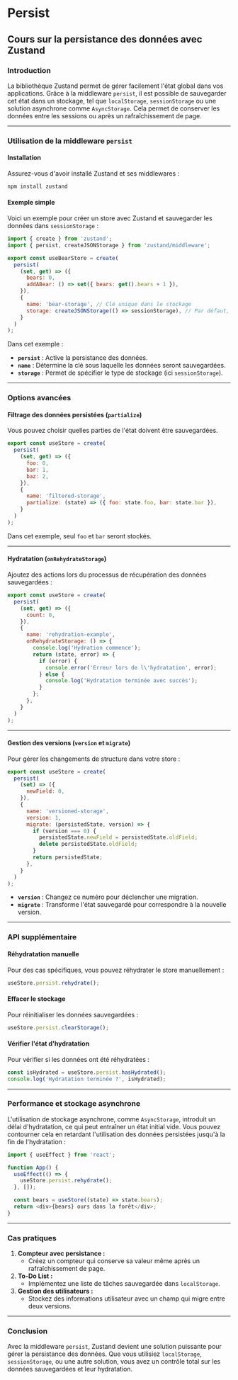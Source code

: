 # Persist

## **Cours sur la persistance des données avec Zustand**

### **Introduction**
La bibliothèque Zustand permet de gérer facilement l'état global dans vos applications. Grâce à la middleware `persist`, il est possible de sauvegarder cet état dans un stockage, tel que `localStorage`, `sessionStorage` ou une solution asynchrone comme `AsyncStorage`. Cela permet de conserver les données entre les sessions ou après un rafraîchissement de page.

---

### **Utilisation de la middleware `persist`**

#### **Installation**
Assurez-vous d'avoir installé Zustand et ses middlewares :
```bash
npm install zustand
```

#### **Exemple simple**
Voici un exemple pour créer un store avec Zustand et sauvegarder les données dans `sessionStorage` :
```javascript
import { create } from 'zustand';
import { persist, createJSONStorage } from 'zustand/middleware';

export const useBearStore = create(
  persist(
    (set, get) => ({
      bears: 0,
      addABear: () => set({ bears: get().bears + 1 }),
    }),
    {
      name: 'bear-storage', // Clé unique dans le stockage
      storage: createJSONStorage(() => sessionStorage), // Par défaut, localStorage est utilisé
    }
  )
);
```

Dans cet exemple :
- **`persist`** : Active la persistance des données.
- **`name`** : Détermine la clé sous laquelle les données seront sauvegardées.
- **`storage`** : Permet de spécifier le type de stockage (ici `sessionStorage`).

---

### **Options avancées**

#### **Filtrage des données persistées (`partialize`)**
Vous pouvez choisir quelles parties de l'état doivent être sauvegardées.
```javascript
export const useStore = create(
  persist(
    (set, get) => ({
      foo: 0,
      bar: 1,
      baz: 2,
    }),
    {
      name: 'filtered-storage',
      partialize: (state) => ({ foo: state.foo, bar: state.bar }),
    }
  )
);
```
Dans cet exemple, seul `foo` et `bar` seront stockés.

---

#### **Hydratation (`onRehydrateStorage`)**
Ajoutez des actions lors du processus de récupération des données sauvegardées :
```javascript
export const useStore = create(
  persist(
    (set, get) => ({
      count: 0,
    }),
    {
      name: 'rehydration-example',
      onRehydrateStorage: () => {
        console.log('Hydration commence');
        return (state, error) => {
          if (error) {
            console.error('Erreur lors de l\'hydratation', error);
          } else {
            console.log('Hydratation terminée avec succès');
          }
        };
      },
    }
  )
);
```

---

#### **Gestion des versions (`version` et `migrate`)**
Pour gérer les changements de structure dans votre store :
```javascript
export const useStore = create(
  persist(
    (set) => ({
      newField: 0,
    }),
    {
      name: 'versioned-storage',
      version: 1,
      migrate: (persistedState, version) => {
        if (version === 0) {
          persistedState.newField = persistedState.oldField;
          delete persistedState.oldField;
        }
        return persistedState;
      },
    }
  )
);
```
- **`version`** : Changez ce numéro pour déclencher une migration.
- **`migrate`** : Transforme l'état sauvegardé pour correspondre à la nouvelle version.

---

### **API supplémentaire**

#### **Réhydratation manuelle**
Pour des cas spécifiques, vous pouvez réhydrater le store manuellement :
```javascript
useStore.persist.rehydrate();
```

#### **Effacer le stockage**
Pour réinitialiser les données sauvegardées :
```javascript
useStore.persist.clearStorage();
```

#### **Vérifier l'état d'hydratation**
Pour vérifier si les données ont été réhydratées :
```javascript
const isHydrated = useStore.persist.hasHydrated();
console.log('Hydratation terminée ?', isHydrated);
```

---

### **Performance et stockage asynchrone**

L'utilisation de stockage asynchrone, comme `AsyncStorage`, introduit un délai d'hydratation, ce qui peut entraîner un état initial vide. Vous pouvez contourner cela en retardant l'utilisation des données persistées jusqu'à la fin de l'hydratation :
```javascript
import { useEffect } from 'react';

function App() {
  useEffect(() => {
    useStore.persist.rehydrate();
  }, []);

  const bears = useStore((state) => state.bears);
  return <div>{bears} ours dans la forêt</div>;
}
```

---

### **Cas pratiques**
1. **Compteur avec persistance :**
   - Créez un compteur qui conserve sa valeur même après un rafraîchissement de page.
2. **To-Do List :**
   - Implémentez une liste de tâches sauvegardée dans `localStorage`.
3. **Gestion des utilisateurs :**
   - Stockez des informations utilisateur avec un champ qui migre entre deux versions.

---

### **Conclusion**
Avec la middleware `persist`, Zustand devient une solution puissante pour gérer la persistance des données. Que vous utilisiez `localStorage`, `sessionStorage`, ou une autre solution, vous avez un contrôle total sur les données sauvegardées et leur hydratation.